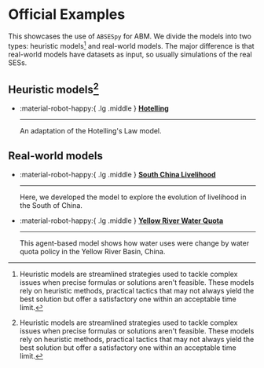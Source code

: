 # Official Examples

This showcases the use of `ABSESpy` for ABM. We divide the models into two types: heuristic models[^1] and real-world models. The major difference is that real-world models have datasets as input, so usually simulations of the real SESs.

## Heuristic models[^1]

<div class="grid cards" markdown>

-   :material-robot-happy:{ .lg .middle } __[Hotelling]__

    ---
    An adaptation of the Hotelling's Law model.

    <!-- [:octicons-arrow-right-24: Checkout] -->

</div>


## Real-world models

<div class="grid cards" markdown>

-   :material-robot-happy:{ .lg .middle } __[South China Livelihood]__

    ---
    Here, we developed the model to explore the evolution of livelihood in the South of China.

    <!-- [:octicons-arrow-right-24: Checkout] -->

-   :material-robot-happy:{ .lg .middle } __[Yellow River Water Quota]__

    ---
    This agent-based model shows how water uses were change by water quota policy in the Yellow River Basin, China.

    <!-- [:octicons-arrow-right-24: Checkout] -->

</div>

[^1]:
    Heuristic models are streamlined strategies used to tackle complex issues when precise formulas or solutions aren't feasible. These models rely on heuristic methods, practical tactics that may not always yield the best solution but offer a satisfactory one within an acceptable time limit.


<!-- Heuristic models -->
  [Hotelling]: ../tutorial/beginner/hotelling_tutorial.ipynb

<!-- Real-world models -->
  [South China Livelihood]: official/south_china_livelihood.md
  [Yellow River Water Quota]: official/yellow_river_water_quota.md
